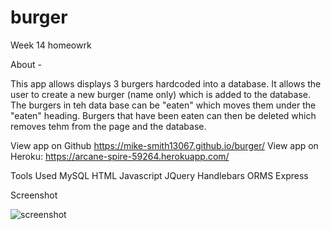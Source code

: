 # burger
Week 14 homeowrk

About -

This app allows displays 3 burgers hardcoded into a database. It allows the user to create a new burger (name only) which is added to the database. The burgers in teh data base can be "eaten" which moves them under the "eaten" heading. Burgers that have been eaten can then be deleted which removes tehm from the page and the database.

View app on Github https://mike-smith13067.github.io/burger/
View app on Heroku: https://arcane-spire-59264.herokuapp.com/

Tools Used
MySQL
HTML
Javascript
JQuery
Handlebars
ORMS
Express

Screenshot

![screenshot](https://github.com/Mike-Smith13067/burger/tree/master/public/assets/img/screenshot.png)


